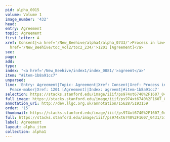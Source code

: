 ```yaml
---
pid: alpha_0015
volume: Volume 1
image_number: '432'
head: 
entry: Agreement
topic: Agreement
first_letter: A
xref: Consent|<a href='/New_Beehive/alpha4/alpha_0733/'>Process in law</a>|Peace-maker|<a
  href='/New_Beehive/toc_vol2/toc2_234/'>1201 [Agreement]</a>
see: 
page: 
add: 
type: 
index: "<a href='/New_Beehive/index1/index_0081/'>agreemt</a>"
item: "#item-1b8a91cc7"
unparsed: 
line: 'Entry: Agreement|Topic: Agreement|Xref: Consent|Xref: Process in law|Xref:
  Peace-maker|Xref: 1201 [Agreement]|Index: agreemt|#item-1b8a91cc7'
selection: https://stacks.stanford.edu/image/iiif/ps974xt6740%2F1607_0431/577,1538,3310,497/full/0/default.jpg
full_image: https://stacks.stanford.edu/image/iiif/ps974xt6740%2F1607_0431/full/full/0/default.jpg
annotation_uri: http://dev.llgc.org.uk/annotation/1562875193159
order: '15'
thumbnail: https://stacks.stanford.edu/image/iiif/ps974xt6740%2F1607_0431/full/100,/0/default.jpg
full: https://stacks.stanford.edu/image/iiif/ps974xt6740%2F1607_0431/577,1538,3310,497/full/0/default.jpg
label: Agreement
layout: alpha_item
collection: alpha1
---
```

